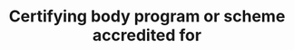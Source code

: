 ---
title: 'Certifying body program or scheme accredited for'
slug: 'certification-certifying-body-program-or-scheme-accredited-for'
description: 'Scheme names the body is certified for'
comment: 'Select from control list'
required: False
vocabulary: 'vocabulary.txt'
module: 'Certifying Body'
cluster: 'Certification'
policy: 'Controlled value. Multi select from control list.'
layout: 'home'
---